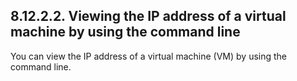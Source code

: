 ## 8.12.2.2. Viewing the IP address of a virtual machine by using the command line

You can view the IP address of a virtual machine (VM) by using the command line.

<!-- image -->

